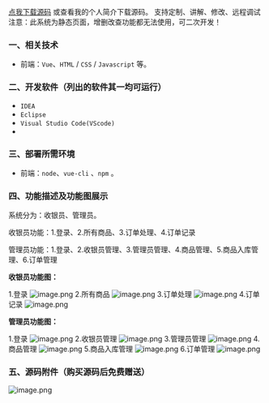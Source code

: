 [点我下载源码](https://www.oneprosol.com/detail/f5cdb32045a847a68d79337428b3f712)
或查看我的个人简介下载源码。
支持定制、讲解、修改、远程调试
注意：此系统为静态页面，增删改查功能都无法使用，可二次开发！

### 一、相关技术
- 前端：`Vue`、`HTML` / `CSS` / `Javascript` 等。

### 二、开发软件（列出的软件其一均可运行）
- `IDEA`
- `Eclipse`
- `Visual Studio Code(VScode)`
- 
### 三、部署所需环境

- 前端：`node`、`vue-cli` 、`npm`  。

### 四、功能描述及功能图展示
系统分为：收银员、管理员。

收银员功能：1.登录、2.所有商品、3.订单处理、4.订单记录

管理员功能：1.登录、2.收银员管理、3.管理员管理、4.商品管理、5.商品入库管理、6.订单管理


**收银员功能图：**

1.登录
![image.png](https://pic.picprosol.com/user_upload/1ca4a16527164fbdbe5588f4023765f3/2025-06-21%2017:23:32_image.png)
2.所有商品
![image.png](https://pic.picprosol.com/user_upload/1ca4a16527164fbdbe5588f4023765f3/2025-06-21%2017:21:49_image.png)
3.订单处理
![image.png](https://pic.picprosol.com/user_upload/1ca4a16527164fbdbe5588f4023765f3/2025-06-21%2017:21:57_image.png)
4.订单记录
![image.png](https://pic.picprosol.com/user_upload/1ca4a16527164fbdbe5588f4023765f3/2025-06-21%2017:22:08_image.png)

**管理员功能图：**

1.登录
![image.png](https://pic.picprosol.com/user_upload/1ca4a16527164fbdbe5588f4023765f3/2025-06-21%2017:23:32_image.png)
2.收银员管理
![image.png](https://pic.picprosol.com/user_upload/1ca4a16527164fbdbe5588f4023765f3/2025-06-21%2017:22:14_image.png)
3.管理员管理
![image.png](https://pic.picprosol.com/user_upload/1ca4a16527164fbdbe5588f4023765f3/2025-06-21%2017:22:20_image.png)
4.商品管理
![image.png](https://pic.picprosol.com/user_upload/1ca4a16527164fbdbe5588f4023765f3/2025-06-21%2017:22:27_image.png)
5.商品入库管理
![image.png](https://pic.picprosol.com/user_upload/1ca4a16527164fbdbe5588f4023765f3/2025-06-21%2017:22:32_image.png)
6.订单管理
![image.png](https://pic.picprosol.com/user_upload/1ca4a16527164fbdbe5588f4023765f3/2025-06-21%2017:22:43_image.png)

### 五、源码附件（购买源码后免费赠送）
![image.png](https://pic.picprosol.com/user_upload/1ca4a16527164fbdbe5588f4023765f3/2025-06-21%2017:26:07_image.png)
